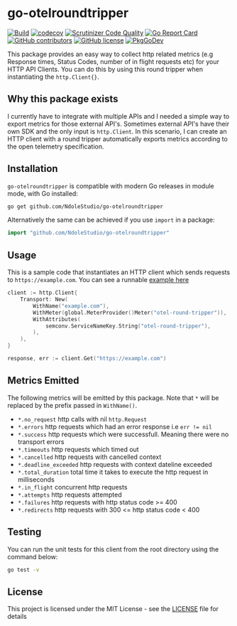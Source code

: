 # go-otelroundtripper

[![Build](https://github.com/NdoleStudio/go-otelroundtripper/actions/workflows/main.yml/badge.svg)](https://github.com/NdoleStudio/go-otelroundtripper/actions/workflows/main.yml)
[![codecov](https://codecov.io/gh/NdoleStudio/go-otelroundtripper/branch/main/graph/badge.svg)](https://codecov.io/gh/NdoleStudio/go-otelroundtripper)
[![Scrutinizer Code Quality](https://scrutinizer-ci.com/g/NdoleStudio/go-otelroundtripper/badges/quality-score.png?b=main)](https://scrutinizer-ci.com/g/NdoleStudio/go-otelroundtripper/?branch=main)
[![Go Report Card](https://goreportcard.com/badge/github.com/NdoleStudio/go-otelroundtripper)](https://goreportcard.com/report/github.com/NdoleStudio/go-otelroundtripper)
[![GitHub contributors](https://img.shields.io/github/contributors/NdoleStudio/go-otelroundtripper)](https://github.com/NdoleStudio/go-otelroundtripper/graphs/contributors)
[![GitHub license](https://img.shields.io/github/license/NdoleStudio/go-otelroundtripper?color=brightgreen)](https://github.com/NdoleStudio/go-otelroundtripper/blob/master/LICENSE)
[![PkgGoDev](https://pkg.go.dev/badge/github.com/NdoleStudio/go-otelroundtripper)](https://pkg.go.dev/github.com/NdoleStudio/go-otelroundtripper)


This package provides an easy way to collect http related metrics
(e.g Response times, Status Codes, number of in flight requests etc) for your HTTP API Clients.
You can do this by using this round tripper when instantiating the `http.Client{}`.

## Why this package exists

I currently have to integrate with multiple APIs and I needed a simple way to export metrics for those external
API's. Sometimes external API's have their own SDK and the only input is `http.Client`. In this scenario, I can create
an HTTP client with a round tripper automatically exports metrics according to the open telemetry specification.

## Installation

`go-otelroundtripper` is compatible with modern Go releases in module mode, with Go installed:

```bash
go get github.com/NdoleStudio/go-otelroundtripper
```

Alternatively the same can be achieved if you use `import` in a package:

```go
import "github.com/NdoleStudio/go-otelroundtripper"
```

## Usage

This is a sample code that instantiates an HTTP client which sends requests to `https://example.com`.
You can see a runnable [example here](./example_test.go)

```go
client := http.Client{
    Transport: New(
        WithName("example.com"),
        WithMeter(global.MeterProvider()Meter("otel-round-tripper")),
        WithAttributes(
            semconv.ServiceNameKey.String("otel-round-tripper"),
        ),
    ),
}

response, err := client.Get("https://example.com")
```

## Metrics Emitted

The following metrics will be emitted by this package. Note that `*` will be replaced by the prefix passed in `WithName()`.

- `*.no_request` http calls with nil `http.Request`
- `*.errors` http requests which had an error response i.e `err != nil`
- `*.success` http requests which were successfull. Meaning there were no transport errors
- `*.timeouts` http requests which timed out
- `*.cancelled` http requests with cancelled context
- `*.deadline_exceeded` http requests with context dateline exceeded
- `*.total_duration` total time it takes to execute the http request in milliseconds
- `*.in_flight` concurrent http requests
- `*.attempts` http requests attempted
- `*.failures` http requests with  http status code >= 400
- `*.redirects`  http requests with  300 <= http status code < 400

## Testing

You can run the unit tests for this client from the root directory using the command below:

```bash
go test -v
```

## License

This project is licensed under the MIT License - see the [LICENSE](LICENSE) file for details

